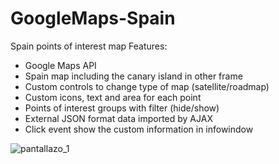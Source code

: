 # GoogleMaps-Spain
Spain points of interest map
Features:
- Google Maps API
- Spain map including the canary island in other frame
- Custom controls to change type of map (satellite/roadmap)
- Custom icons, text and area for each point
- Points of interest groups with filter (hide/show)
- External JSON format data imported by AJAX
- Click event show the custom information in infowindow

![pantallazo_1](https://github.com/RgmProgrammer/GoogleMaps-Spain/blob/master/GoogleMaps-Spain.png)
